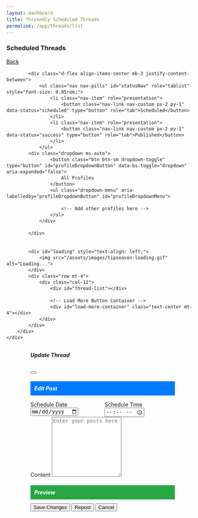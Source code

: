 ```yaml
---
layout: dashboard
title: Thriendly Scheduled Threads
permalink: /app/threads/list
---
```


<style>
     /* Adjusted loading icon style */
    #loading{
        display: flex;
        justify-content: center; /* Centers horizontally */
        align-items: center; /* Centers vertically */
        text-align: center;
    }

    #loading img {
        width: 50px;
        height: 50px;
    }

    .thread-content {
        white-space: pre-wrap;
        word-break: break-word;
        text-align: left;
    }

    .thread-content p {
        margin-bottom: 0.25rem;
    }

    .time-display {
        font-size: 0.875rem;
        color: #6c757d;
    }

    .profile-icon {
        margin-right: 0.25rem;
    }

    .profile-name{
        margin-right: 5px;
    }

    .clock-icon {
        margin-right: 0.25rem;
    }

    .thread-preview {
        background-color: #ffffff;
        border: 1px solid #dee2e6;
        border-radius: 0.5rem;
        padding: 15px;
        position: relative;
        margin-bottom: 20px;
    }

    .thread-number {
        position: absolute;
        top: -10px;
        left: 10px;
        background-color: #007bff;
        color: white;
        width: 25px;
        height: 25px;
        border-radius: 50%;
        display: flex;
        align-items: center;
        justify-content: center;
        font-weight: bold;
    }

    .char-count {
        font-size: 0.8rem;
        color: #6c757d;
    }

    .connecting-line {
        width: 3px;
        background-color: #007bff; /* Blue */
        height: 20px;
        margin: 0 auto;
        position: absolute;
        left: 21px; /* Move line towards left side */
        bottom: -20px;
    }

    .action-buttons {
        display: flex;
        gap: 10px;
    }

    .btn-view {
        background-color: #28a745; /* Green background */
        color: #fff;
        border: none;
        padding: 5px 10px;
    }
    .btn-view:hover {
        background-color: #218838;
    }
    .btn-view:focus {
        outline: none;
    }


    .btn-edit {
        background-color: #007bff; /* Blue */
        color: white;
        border: none;
        padding: 5px 10px;
    }

    .btn-delete {
        background-color: #dc3545; /* Red */
        color: white;
        border: none;
        padding: 5px 10px;
    }

    .btn-edit:hover{
        background-color: #0d53f2;
        border-color: #0d53f2;
        color: white;
    }

    .btn-delete:hover {
        background-color: #d02538;
        border-color: #d02538;
        color: white;
    }   

    .btn-edit:focus, .btn-delete:focus {
        outline: none;
    }

    #profileDropdownButton {
        background-color: #28a745;
        color: #fff;
        border: 1px solid #28a745;
        font-size: 0.85rem;
        padding: 0.25rem 0.5rem;
        min-width: 100px; /* Ensures consistent button size */
        white-space: nowrap;
    }

    .section-header {
        background-color: #007bff; /* Blue background */
        color: white;              /* White text */
        padding: 10px;
        font-weight: bold;
        margin-bottom: 15px;
    }

    .preview-header {
        background-color: #28a745; /* Green background */
        color: white;              /* White text */
        padding: 10px;
        font-weight: bold;
        margin-bottom: 10px;
    }

    /* Adjust modal size to avoid scrolling */
    .modal-lg {
        max-width: 75%;
    }

    .modal-body {
        max-height: calc(100vh - 200px);
        overflow-y: auto;
    }

    .modal-dialog {
        margin: 30px auto;
    }

    /* Adjust textarea to fit content */
    #updateThreadContent {
        overflow-y: auto;
        height: 150px; /* Adjust height to fill available space */
    }

    /* Place date and time pickers in the same row */
    .datetime-row {
        display: flex;
        gap: 10px;
    }

    /* Fix overflow issue in preview */
    #updatePreview {
        overflow-y: auto;
        max-height: calc(100vh - 350px); /* Adjust as needed */
    }
    
    
    /* Add margin between posts */
    .number-padding {
        padding-top: 20px;
    }

    .nav-pills .nav-link {
        background: none;
        border: none;
        color: #28a745; /* Green text for non-selected pills */
        }

    .nav-pills .nav-link.active {
        background-color: #28a745; /* Green background for selected pill */
        color: #fff; /* White text for the selected pill */
    }

</style>

<div id="schedulerContainer" class="scheduler" style="display:none;">
    {% include thread-scheduler.html %}
</div>

<div id="content">
    <div id="listPostsContainer">
        <div class="container mt-4 col-md-8 offset-md-2">
            <div class="d-flex justify-content-between align-items-center mb-4">
                <h3 class="text-primary">Scheduled Threads</h3>
                <a href="/app/threads/home" class="btn btn-secondary">Back</a>
            </div>

            <div class="d-flex align-items-center mb-3 justify-content-between">
                <ul class="nav nav-pills" id="statusNav" role="tablist" style="font-size: 0.85rem;">
                    <li class="nav-item" role="presentation">
                        <button class="nav-link nav-custom px-2 py-1" data-status="scheduled" type="button" role="tab">Scheduled</button>
                    </li>
                    <li class="nav-item" role="presentation">
                        <button class="nav-link nav-custom px-2 py-1" data-status="success" type="button" role="tab">Published</button>
                    </li>
                </ul>
            <div class="dropdown ms-auto">
                    <button class="btn btn-sm dropdown-toggle" type="button" id="profileDropdownButton" data-bs-toggle="dropdown" aria-expanded="false">
                        All Profiles
                    </button>
                    <ul class="dropdown-menu" aria-labelledby="profileDropdownButton" id="profileDropdownMenu">
                       
                        <!-- Add other profiles here -->
                    </ul>
                </div>

            </div>


            <div id="loading" style="text-align: left;">
                <img src="/assets/images/tipseason-loading.gif" alt="Loading...">
            </div>
            <div class="row mt-4">
                <div class="col-12">
                    <div id="thread-list"></div>

                    <!-- Load More Button Container -->
                    <div id="load-more-container" class="text-center mt-4"></div>
                </div>
            </div>
        </div>
    </div>
</div>

<!-- Update Thread Modal -->
<div class="modal fade" id="updateThreadModal" tabindex="-1" aria-labelledby="updateThreadModalLabel" aria-hidden="true">
    <div class="modal-dialog modal-lg modal-dialog-centered">
        <div class="modal-content">
            <form id="update-thread-form">
                <div class="modal-header">
                    <h5 class="modal-title" id="updateThreadModalLabel">Update Thread</h5>
                    <button type="button" class="btn-close" data-bs-dismiss="modal" aria-label="Close"></button>
                </div>
                <div class="modal-body">
                    <div class="row">
                        <!-- Edit Form Column -->
                        <div class="col-md-6">
                            <!-- Edit Post Header -->
                            <h5 class="section-header">Edit Post</h5>
                            <!-- Schedule Time Fields in the Same Row -->
                            <div class="mb-3 datetime-row">
                                <div style="flex: 1;">
                                    <label for="updateThreadScheduleDate" class="form-label">Schedule Date</label>
                                    <input type="date" class="form-control" id="updateThreadScheduleDate">
                                </div>
                                <div style="flex: 1;">
                                    <label for="updateThreadScheduleTime" class="form-label">Schedule Time</label>
                                    <input type="time" class="form-control" id="updateThreadScheduleTime">
                                </div>
                            </div>
                            <!-- Content Field -->
                            <div class="mb-3">
                                <label class="form-label">Content</label>
                                <textarea class="form-control" id="updateThreadContent" rows="10" placeholder="Enter your posts here"></textarea>
                            </div>
                            <input type="hidden" id="updateThreadPostId">
                        </div>
                        <!-- Preview Column -->
                        <div class="col-md-6">
                            <!-- Preview Header -->
                            <h5 class="preview-header">Preview</h5>
                            <div id="updatePreview">
                                <!-- Subposts will be displayed here -->
                            </div>
                        </div>
                    </div>
                </div>
                <div class="modal-footer">
                    <span id="charCount" class="me-auto"></span>
                    <button type="submit" class="btn btn-primary">Save Changes</button>
                    <button class="btn btn-primary" id="reuseButton" type="button">Repost</button>
                    <button type="button" class="btn btn-secondary" data-bs-dismiss="modal">Cancel</button>
                </div>
            </form>
        </div>
    </div>
</div>

<!-- Include necessary scripts -->
<script type="module" src="{{ site.baseurl }}/assets/js/firebaseauth.js"></script>
<script>const SCHEDULER_URL = '{{ site.schedulerService }}';</script>
<script src="https://code.jquery.com/jquery-3.6.0.min.js"></script>
<!-- Include Bootstrap JS and its dependencies -->
<script src="https://cdn.jsdelivr.net/npm/bootstrap@5.3.0-alpha1/dist/js/bootstrap.bundle.min.js"></script>
<link href="https://cdn.jsdelivr.net/npm/bootstrap-icons/font/bootstrap-icons.css" rel="stylesheet">
<!-- Include the JavaScript file -->
<script src="{{ site.baseurl }}/assets/js/dashboard/threads-list.js"></script>
<!-- Bootstrap CSS -->